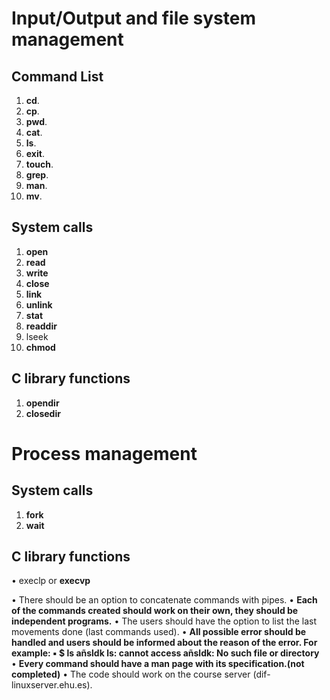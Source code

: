 # Input/Output and file system management
## Command List
1. **cd**.
2. **cp**.
3. **pwd**.
4. **cat**.
5. **ls**.
6. **exit**.
7. **touch**.
8. **grep**. 
9. **man**.
10. **mv**.

## System calls
1. **open**
2. **read**
3. **write**
4. **close**
5. **link**
6. **unlink**
7. **stat**
8. **readdir**
9. lseek
10. **chmod**

## C library functions
1. **opendir**
2. **closedir**

# Process management
## System calls
1. **fork**
2. **wait**

## C library functions
• execlp or **execvp**

• There should be an option to concatenate commands with pipes.
• **Each of the commands created should work on their own, they should be independent
programs.**
• The users should have the option to list the last movements done (last commands used).
• **All possible error should be handled and users should be informed about the reason of the
error. For example:
▪ $ ls añsldk
ls: cannot access añsldk: No such file or directory**
• **Every command should have a man page with its specification.(not completed)**
• The code should work on the course server (dif-linuxserver.ehu.es).
